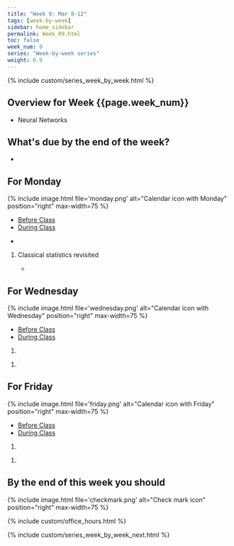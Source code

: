 ```yaml
---
title: "Week 9: Mar 8-12"
tags: [week-by-week]
sidebar: home_sidebar
permalink: Week_09.html
toc: false
week_num: 9
series: "Week-by-week series"
weight: 0.9
---
```


{% include custom/series_week_by_week.html %}

## Overview for Week {{page.week_num}}

* Neural Networks

## What's due by the end of the week?

* 

## For Monday

{% include image.html file='monday.png' alt="Calendar icon with Monday" position="right" max-width=75 %}

<ul id="MondayTabs" class="nav nav-tabs">
    <li class="active"><a href="#MonBefore" data-toggle="tab">Before Class</a></li>
    <li><a href="#MonDuring" data-toggle="tab">During Class</a></li>
</ul>
<div class="tab-content">
  <div role="tabpanel" class="tab-pane active" id="MonBefore">
    <ul>
      <li></li>
    </ul>
  </div>
  <div role="tabpanel" class="tab-pane" id="MonDuring">
    <ol>
      <li>Classical statistics revisited</li>
      <ul>
        <li> </li></li>
      </ul> 
    </ol>
  </div>
</div>

## For Wednesday

{% include image.html file='wednesday.png' alt="Calendar icon with Wednesday" position="right" max-width=75 %}

<ul id="WednesdayTabs" class="nav nav-tabs">
    <li class="active"><a href="#WedBefore" data-toggle="tab">Before Class</a></li>
    <li><a href="#WedDuring" data-toggle="tab">During Class</a></li>
</ul>
<div class="tab-content">
    <div role="tabpanel" class="tab-pane active" id="WedBefore">
    <ol>
      <li> </li>
    </ol>
  </div>
  <div role="tabpanel" class="tab-pane" id="WedDuring">
    <ol>
      <li> </li>
    </ol>
  </div>
</div>

## For Friday

{% include image.html file='friday.png' alt="Calendar icon with Friday" position="right" max-width=75 %}

<ul id="FridayTabs" class="nav nav-tabs">
    <li class="active"><a href="#FriBefore" data-toggle="tab">Before Class</a></li>
    <li><a href="#FriDuring" data-toggle="tab">During Class</a></li>
</ul>
<div class="tab-content">
    <div role="tabpanel" class="tab-pane active" id="FriBefore">
      <ol>
        <li> </li>
      </ol>
    </div>
    <div role="tabpanel" class="tab-pane" id="FriDuring">
      <ol>
        <li> </li>
        </ul>
      </ol>
    </div>
</div>

## By the end of this week you should

{% include image.html file='checkmark.png' alt="Check mark icon" position="right" max-width=75 %}



{% include custom/office_hours.html %}

{% include custom/series_week_by_week_next.html %}